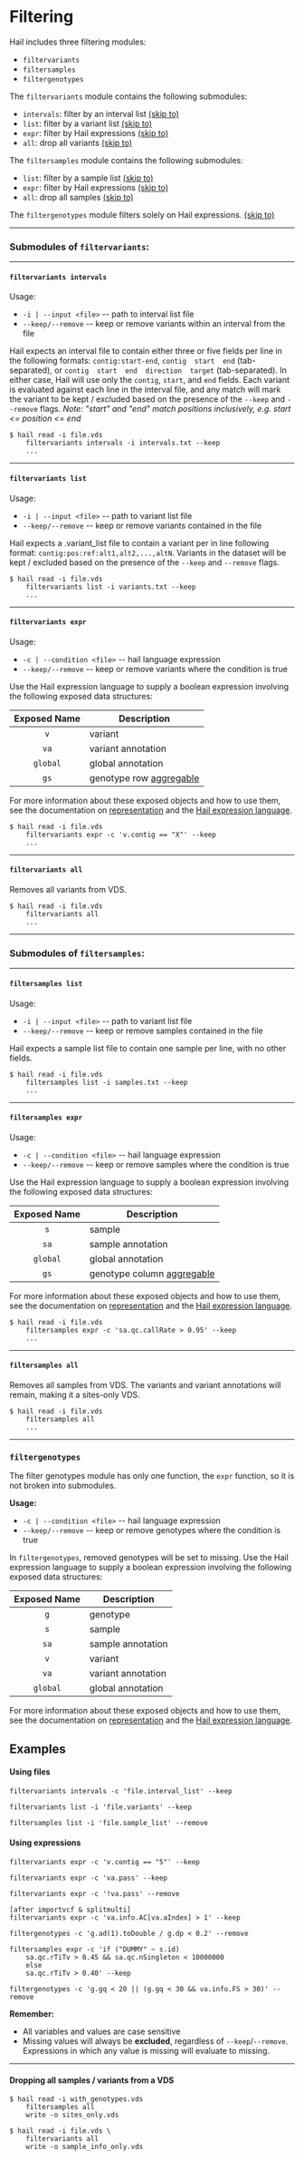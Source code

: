 # Filtering

Hail includes three filtering modules:
 - `filtervariants`
 - `filtersamples`
 - `filtergenotypes`

The `filtervariants` module contains the following submodules:

- `intervals`: filter by an interval list [(skip to)](#vIntervals)
- `list`: filter by a variant list [(skip to)](#vList)
- `expr`: filter by Hail expressions [(skip to)](#vExpr)
- `all`: drop all variants [(skip to)](#vAll)

The `filtersamples` module contains the following submodules:

- `list`: filter by a sample list [(skip to)](#sList)
- `expr`: filter by Hail expressions [(skip to)](#sExpr)
- `all`: drop all samples [(skip to)](#sAll)

The `filtergenotypes` module filters solely on Hail expressions. [(skip to)](#genotypes)

____

### Submodules of `filtervariants`:

____

<a name="vIntervals"></a>
#### `filtervariants intervals`

Usage:

 - `-i | --input <file>` -- path to interval list file
 - `--keep/--remove` -- keep or remove variants within an interval from the file

Hail expects an interval file to contain either three or five fields per line in the following formats: `contig:start-end`, `contig  start  end` (tab-separated), or `contig  start  end  direction  target` (tab-separated).  In either case, Hail will use only the `contig`, `start`, and `end` fields.  Each variant is evaluated against each line in the interval file, and any match will mark the variant to be kept / excluded based on the presence of the `--keep` and `--remove` flags.  _Note: "start" and "end" match positions inclusively, e.g. start <= position <= end_

```
$ hail read -i file.vds
    filtervariants intervals -i intervals.txt --keep
    ...
```

____

<a name="vList"></a>
#### `filtervariants list`

Usage:

 - `-i | --input <file>` -- path to variant list file
 - `--keep/--remove` -- keep or remove variants contained in the file

Hail expects a .variant_list file to contain a variant per in line following format: `contig:pos:ref:alt1,alt2,...,altN`.  Variants in the dataset will be kept / excluded based on the presence of the `--keep` and `--remove` flags.

```
$ hail read -i file.vds
    filtervariants list -i variants.txt --keep
    ...
```

____

<a name="vExpr"></a>
#### `filtervariants expr`

Usage:

 - `-c | --condition <file>` -- hail language expression
 - `--keep/--remove` -- keep or remove variants where the condition is true

Use the Hail expression language to supply a boolean expression involving the following exposed data structures:

Exposed Name | Description
:-: | ---
`v`  | variant
`va` | variant annotation
`global` | global annotation
`gs` | genotype row [aggregable](HailExpressionLanguage.md#aggregables)

    
For more information about these exposed objects and how to use them, see the documentation on [representation](Representation.md) and the [Hail expression language](HailExpressionLanguage.md).

```
$ hail read -i file.vds
    filtervariants expr -c 'v.contig == "X"' --keep
    ...
```

____

<a name="vAll"></a>
#### `filtervariants all`

Removes all variants from VDS.

```
$ hail read -i file.vds
    filtervariants all
    ...
```

____

### Submodules of `filtersamples`:

____

<a name="sList"></a>
#### `filtersamples list`

Usage:

 - `-i | --input <file>` -- path to variant list file
 - `--keep/--remove` -- keep or remove samples contained in the file

Hail expects a sample list file to contain one sample per line, with no other fields.

```
$ hail read -i file.vds
    filtersamples list -i samples.txt --keep
    ...
```

____

<a name="sExpr"></a>
#### `filtersamples expr`

Usage:

 - `-c | --condition <file>` -- hail language expression
 - `--keep/--remove` -- keep or remove samples where the condition is true

Use the Hail expression language to supply a boolean expression involving the following exposed data structures:

Exposed Name | Description
:-: | ---
 `s`  | sample
 `sa` | sample annotation
 `global` | global annotation
 `gs` | genotype column [aggregable](HailExpressionLanguage.md#aggregables)

   
For more information about these exposed objects and how to use them, see the documentation on [representation](Representation.md) and the [Hail expression language](HailExpressionLanguage.md).
   
```
$ hail read -i file.vds
    filtersamples expr -c 'sa.qc.callRate > 0.95' --keep
    ...
```

____

<a name="sAll"></a>
#### `filtersamples all`

Removes all samples from VDS.  The variants and variant annotations will remain, making it a sites-only VDS.

```
$ hail read -i file.vds
    filtersamples all
    ...
```

____

<a name="genotypes"></a>
### `filtergenotypes`

The filter genotypes module has only one function, the `expr` function, so it is not broken into submodules.  

**Usage:**

 - `-c | --condition <file>` -- hail language expression
 - `--keep/--remove` -- keep or remove genotypes where the condition is true

In `filtergenotypes`, removed genotypes will be set to missing.  Use the Hail expression language to supply a boolean expression involving the following exposed data structures:

Exposed Name | Description
:-: | ---
 `g`  | genotype
 `s`  | sample
 `sa` | sample annotation
 `v`  | variant
 `va` | variant annotation
 `global` | global annotation

   
For more information about these exposed objects and how to use them, see the documentation on [representation](Representation.md) and the [Hail expression language](HailExpressionLanguage.md).
   
## Examples 

#### Using files

```
filtervariants intervals -c 'file.interval_list' --keep
```

```
filtervariants list -i 'file.variants' --keep
```

```
filtersamples list -i 'file.sample_list' --remove
```

#### Using expressions

```
filtervariants expr -c 'v.contig == "5"' --keep
```

```
filtervariants expr -c 'va.pass' --keep
```

```
filtervariants expr -c '!va.pass' --remove
```

```
[after importvcf & splitmulti]
filtervariants expr -c 'va.info.AC[va.aIndex] > 1' --keep 
```

```
filtergenotypes -c 'g.ad(1).toDouble / g.dp < 0.2' --remove
```

```
filtersamples expr -c 'if ("DUMMY" ~ s.id) 
    sa.qc.rTiTv > 0.45 && sa.qc.nSingleton < 10000000
    else 
    sa.qc.rTiTv > 0.40' --keep
```

```
filtergenotypes -c 'g.gq < 20 || (g.gq < 30 && va.info.FS > 30)' --remove
```

**Remember:**
 - All variables and values are case sensitive
 - Missing values will always be **excluded**, regardless of `--keep`/`--remove`.  Expressions in which any value is missing will evaluate to missing.
 
____ 
 
#### Dropping all samples / variants from a VDS

```
$ hail read -i with_genotypes.vds 
    filtersamples all 
    write -o sites_only.vds
```

```
$ hail read -i file.vds \
    filtervariants all
    write -o sample_info_only.vds
```
